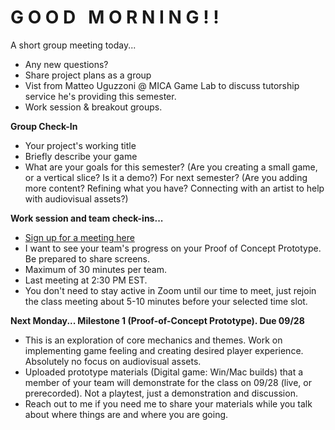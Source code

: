 # G O O D &nbsp; M O R N I N G ! !
A short group meeting today...
- Any new questions?
- Share project plans as a group
- Vist from Matteo Uguzzoni @ MICA Game Lab to discuss tutorship service he's providing this semester.
- Work session & breakout groups.

__Group Check-In__
- Your project's working title
- Briefly describe your game
- What are your goals for this semester? (Are you creating a small game, or a vertical slice? Is it a demo?) For next semester? (Are you adding more content? Refining what you have? Connecting with an artist to help with audiovisual assets?)

__Work session and team check-ins...__
- [Sign up for a meeting here](https://docs.google.com/document/d/1m9Ticgjto2_bmNmXr8spZXCqoJ6UFXF6G1iPSzRIiHE/edit?usp=sharing)
- I want to see your team's progress on your Proof of Concept Prototype. Be prepared to share screens.
- Maximum of 30 minutes per team.
- Last meeting at 2:30 PM EST.
- You don't need to stay active in Zoom until our time to meet, just rejoin the class meeting about 5-10 minutes before your selected time slot.

__Next Monday... Milestone 1 (Proof-of-Concept Prototype). Due 09/28__
- This is an exploration of core mechanics and themes. Work on implementing game feeling and creating desired player experience. Absolutely no focus on audiovisual assets.
- Uploaded prototype materials (Digital game: Win/Mac builds) that a member of your team will demonstrate for the class on 09/28 (live, or prerecorded). Not a playtest, just a demonstration and discussion.
- Reach out to me if you need me to share your materials while you talk about where things are and where you are going.
